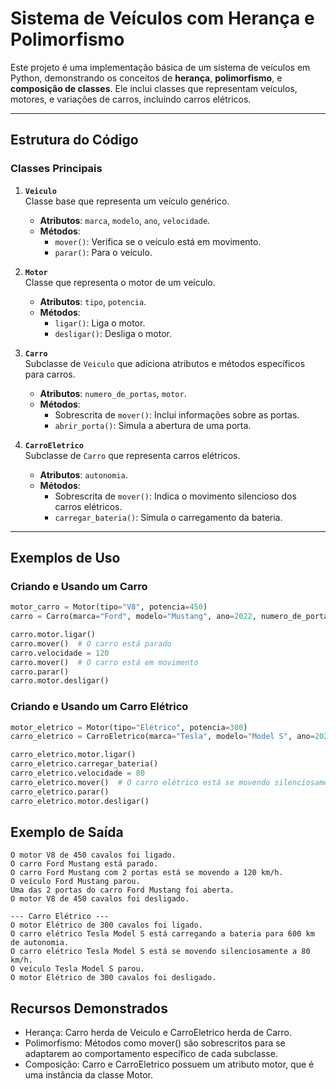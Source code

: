 # Sistema de Veículos com Herança e Polimorfismo

Este projeto é uma implementação básica de um sistema de veículos em Python, demonstrando os conceitos de **herança**, **polimorfismo**, e **composição de classes**. Ele inclui classes que representam veículos, motores, e variações de carros, incluindo carros elétricos.

---

## Estrutura do Código

### Classes Principais

1. **`Veiculo`**  
   Classe base que representa um veículo genérico.  
   - **Atributos**: `marca`, `modelo`, `ano`, `velocidade`.  
   - **Métodos**: 
     - `mover()`: Verifica se o veículo está em movimento.
     - `parar()`: Para o veículo.

2. **`Motor`**  
   Classe que representa o motor de um veículo.  
   - **Atributos**: `tipo`, `potencia`.  
   - **Métodos**: 
     - `ligar()`: Liga o motor.
     - `desligar()`: Desliga o motor.

3. **`Carro`**  
   Subclasse de `Veiculo` que adiciona atributos e métodos específicos para carros.  
   - **Atributos**: `numero_de_portas`, `motor`.  
   - **Métodos**: 
     - Sobrescrita de `mover()`: Inclui informações sobre as portas.
     - `abrir_porta()`: Simula a abertura de uma porta.

4. **`CarroEletrico`**  
   Subclasse de `Carro` que representa carros elétricos.  
   - **Atributos**: `autonomia`.  
   - **Métodos**: 
     - Sobrescrita de `mover()`: Indica o movimento silencioso dos carros elétricos.
     - `carregar_bateria()`: Simula o carregamento da bateria.

---

## Exemplos de Uso

### Criando e Usando um Carro
```python
motor_carro = Motor(tipo="V8", potencia=450)
carro = Carro(marca="Ford", modelo="Mustang", ano=2022, numero_de_portas=2, motor=motor_carro)

carro.motor.ligar()
carro.mover()  # O carro está parado
carro.velocidade = 120
carro.mover()  # O carro está em movimento
carro.parar()
carro.motor.desligar()
```

### Criando e Usando um Carro Elétrico
```python
motor_eletrico = Motor(tipo="Elétrico", potencia=300)
carro_eletrico = CarroEletrico(marca="Tesla", modelo="Model S", ano=2023, numero_de_portas=4, motor=motor_eletrico, autonomia=600)

carro_eletrico.motor.ligar()
carro_eletrico.carregar_bateria()
carro_eletrico.velocidade = 80
carro_eletrico.mover()  # O carro elétrico está se movendo silenciosamente
carro_eletrico.parar()
carro_eletrico.motor.desligar()
```
## Exemplo de Saída
```plaintext
O motor V8 de 450 cavalos foi ligado.
O carro Ford Mustang está parado.
O carro Ford Mustang com 2 portas está se movendo a 120 km/h.
O veículo Ford Mustang parou.
Uma das 2 portas do carro Ford Mustang foi aberta.
O motor V8 de 450 cavalos foi desligado.

--- Carro Elétrico ---
O motor Elétrico de 300 cavalos foi ligado.
O carro elétrico Tesla Model S está carregando a bateria para 600 km de autonomia.
O carro elétrico Tesla Model S está se movendo silenciosamente a 80 km/h.
O veículo Tesla Model S parou.
O motor Elétrico de 300 cavalos foi desligado.
```
## Recursos Demonstrados
- Herança: Carro herda de Veiculo e CarroEletrico herda de Carro.
- Polimorfismo: Métodos como mover() são sobrescritos para se adaptarem ao comportamento específico de cada subclasse.
- Composição: Carro e CarroEletrico possuem um atributo motor, que é uma instância da classe Motor.

